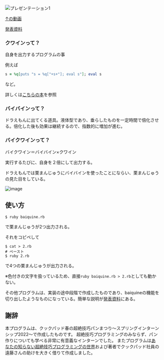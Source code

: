 ![プレゼンテーション1](https://user-images.githubusercontent.com/53563180/165072584-de0ee013-29ad-4291-bb90-84758e660c5f.gif)

[↑の動画](https://drive.google.com/file/d/1dOcTjaOdbx6lpg8mhsSRhnN0VkkNw4Tr/view?usp=sharing)

[発表資料](https://docs.google.com/presentation/d/1WExqjeerbDe5rbHon3uWj4UpcnpP3PkXhOrOY0mf25E/edit?usp=sharing)

### クワインって？
自身を出力するプログラムの事

例えば
```ruby
s = %q[puts "s = %q["+s+"]; eval s"]; eval s
```
など。

詳しくは[こちらの本](https://gihyo.jp/book/2015/978-4-7741-7643-7)を参照

### バイバインって？

ドラえもんに出てくる道具。液体型であり、垂らしたものを一定時間で倍化させる。倍化した後も効果は継続するので、指数的に増加が進む。

### バイクワインって？

バイクワイン＝バイバイン×クワイン

実行するたびに、自身を２倍にして出力する。

ドラえもんでは栗まんじゅうにバイバインを使ったことにならい、栗まんじゅうの見た目をしている。

![image](https://user-images.githubusercontent.com/53563180/165068307-689b66d9-937b-494f-8026-16fd43fcec0c.png)

## 使い方
```
$ ruby baiquine.rb
```
で栗まんじゅうが2つ出力される。

それをコピペして
```
$ cat > 2.rb
# ペースト
$ ruby 2.rb
```
で4つの栗まんじゅうが出力される。

※色付きの文字を扱っているため、直接`ruby baiquine.rb > 2.rb`としても動かない。

その他プログラムは、実装の途中段階で作成したものであり、baiquineの機能を切り出したようなものになっている。簡単な説明が[発表資料](https://docs.google.com/presentation/d/1WExqjeerbDe5rbHon3uWj4UpcnpP3PkXhOrOY0mf25E/edit?usp=sharing)にある。
## 謝辞
本プログラムは、クックパッド春の超絶技巧パンまつり〜スプリングインターンシップ2022〜で作成したものです。
超絶技巧プログラミングのみならず、パン作りについても学べる非常に有意義なインターンでした。
またプログラムは[あなたの知らない超絶技巧プログラミングの世界](https://gihyo.jp/book/2015/978-4-7741-7643-7)および著者でクックパッド社員の遠藤さんの助けを大きく借りて作成しました。
